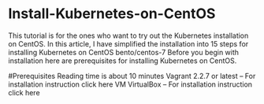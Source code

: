 # Install-Kubernetes-on-CentOS
This tutorial is for the ones who want to try out the Kubernetes installation on CentOS.  In this article, I have simplified the installation into 15 steps for installing Kubernetes on CentOS bento/centos-7 Before you begin with installation here are prerequisites for installing Kubernetes on CentOS.

#Prerequisites
Reading time is about 10 minutes
Vagrant 2.2.7 or latest – For installation instruction click here
VM VirtualBox – For installation instruction click here
